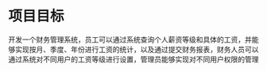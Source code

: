 # 项目目标

开发一个财务管理系统，员工可以通过系统查询个人薪资等级和具体的工资，并能够实现按月、季度、年份进行工资的统计，以及通过提交财务报表，财务人员可以通过系统对不同用户的工资等级进行设置，管理员能够实现对不同用户权限的管理